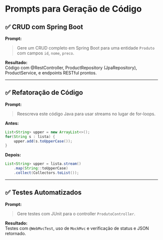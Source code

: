 # Prompts para Geração de Código

## ✅ CRUD com Spring Boot

**Prompt:**  
> Gere um CRUD completo em Spring Boot para uma entidade `Produto` com campos `id`, `nome`, `preco`.

**Resultado:**  
Código com @RestController, ProductRepository (JpaRepository), ProductService, e endpoints RESTful prontos.

---

## ✅ Refatoração de Código

**Prompt:**  
> Reescreva este código Java para usar streams no lugar de for-loops.

**Antes:**  
```java
List<String> upper = new ArrayList<>();
for(String s : lista) {
    upper.add(s.toUpperCase());
}
```

**Depois:**  
```java
List<String> upper = lista.stream()
    .map(String::toUpperCase)
    .collect(Collectors.toList());
```

---

## ✅ Testes Automatizados

**Prompt:**  
> Gere testes com JUnit para o controller `ProdutoController`.

**Resultado:**  
Testes com `@WebMvcTest`, uso de `MockMvc` e verificação de status e JSON retornado.